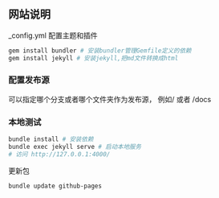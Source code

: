 
## 网站说明

_config.yml 配置主题和插件

```bash
gem install bundler # 安装bundler管理Gemfile定义的依赖
gem install jekyll # 安装jekyll,把md文件转换成html
```

### 配置发布源
可以指定哪个分支或者哪个文件夹作为发布源，
例如/  或者 /docs

### 本地测试

```bash
bundle install # 安装依赖
bundle exec jekyll serve # 启动本地服务
# 访问 http://127.0.0.1:4000/
```

更新包
```bash
bundle update github-pages
```